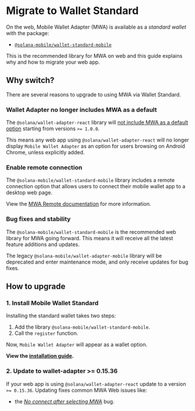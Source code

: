 # Migrate to Wallet Standard

On the web, Mobile Wallet Adapter (MWA) is available as a *standard wallet* with the package:

- [`@solana-mobile/wallet-standard-mobile`](https://github.com/solana-mobile/mobile-wallet-adapter/tree/main/js/packages/wallet-standard-mobile)

This is the recommended library for MWA on web and this guide explains why and how to migrate your web app.

## Why switch?

There are several reasons to upgrade to using MWA via Wallet Standard.

### Wallet Adapter no longer includes MWA as a default 

The `@solana/wallet-adapter-react` library will [not include MWA as a default option](https://github.com/anza-xyz/wallet-adapter/pull/1097) starting from versions `>= 1.0.0`. 

This means any web app using `@solana/wallet-adapter-react` will no longer display `Mobile Wallet Adapter` as an option for users
browsing on Android Chrome, unless explicitly added.

### Enable remote connection

The `@solana-mobile/wallet-standard-mobile` library includes a remote connection option that allows users to connect their mobile wallet app to a desktop web page.

View the [MWA Remote documentation](/mobile-wallet-adapter/web-installation#enable-remote-connection) for more information.

### Bug fixes and stability

The `@solana-mobile/wallet-standard-mobile` is the recommended web library for MWA going forward. This means it will receive all the latest feature additions and updates. 

The legacy `@solana-mobile/wallet-adapter-mobile` library will be deprecated and enter maintenance mode, and only receive updates for bug fixes.

## How to upgrade

### 1. Install Mobile Wallet Standard

Installing the standard wallet takes two steps:

1. Add the library `@solana-mobile/wallet-standard-mobile`.
2. Call the `register` function.


Now, `Mobile Wallet Adapter` will appear as a wallet option.

**View the [installation guide](/mobile-wallet-adapter/web-installation).**

### 2. Update to wallet-adapter >= 0.15.36

If your web app is using `@solana/wallet-adapter-react` update to a version `>= 0.15.36`. 
Updating fixes common MWA Web issues like:
- the [*No connect after selecting MWA*](https://github.com/solana-mobile/mobile-wallet-adapter/issues/1086) bug.
